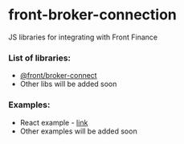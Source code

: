 # front-broker-connection

JS libraries for integrating with Front Finance

### List of libraries:
*  [@front/broker-connect](packages/broker-connection/README.md)
* Other libs will be added soon

### Examples:
* React example - [link](examples/react-example/)
* Other examples will be added soon
